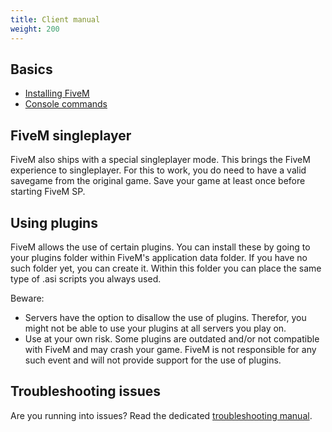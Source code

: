 ```yaml
---
title: Client manual
weight: 200
---
```


Basics
------
- [Installing FiveM](/client-manual/installing-fivem)
- [Console commands](/client-manual/console-commands)

FiveM singleplayer
------------------
FiveM also ships with a special singleplayer mode. This brings the FiveM experience to singleplayer. For this to work,
you do need to have a valid savegame from the original game. Save your game at least once before starting FiveM SP.

Using plugins
-------------
FiveM allows the use of certain plugins. You can install these by going to your plugins folder within FiveM's
application data folder. If you have no such folder yet, you can create it. Within this folder you can place
the same type of .asi scripts you always used.

Beware:

- Servers have the option to disallow the use of plugins. Therefor, you might not be able to use your plugins at all
  servers you play on.
- Use at your own risk. Some plugins are outdated and/or not compatible with FiveM and may crash your game.
  FiveM is not responsible for any such event and will not provide support for the use of plugins.

<!--
Server Browser

The server browser allows for some neat searching tricks:

- Type `~foo ~bar` to exclude servers running foo or bar
-->

Troubleshooting issues
----------------------
Are you running into issues? Read the dedicated [troubleshooting manual](/support/client-issues).
